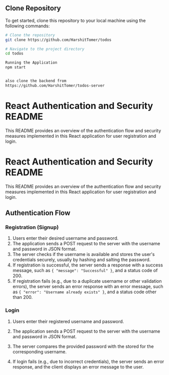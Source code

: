 ## Clone Repository

To get started, clone this repository to your local machine using the following commands:

```bash
# Clone the repository
git clone https://github.com/HarshitTomer/todos

# Navigate to the project directory
cd todos

Running the Application
npm start


also clone the backend from 
https://github.com/HarshitTomer/todos-server
```

# React Authentication and Security README

This README provides an overview of the authentication flow and security measures implemented in this React application for user registration and login.


# React Authentication and Security README

This README provides an overview of the authentication flow and security measures implemented in this React application for user registration and login.

## Authentication Flow

### Registration (Signup)

1. Users enter their desired username and password.
2. The application sends a POST request to the server with the username and password in JSON format.
3. The server checks if the username is available and stores the user's credentials securely, usually by hashing and salting the password.
4. If registration is successful, the server sends a response with a success message, such as `{ "message": "Successful" }`, and a status code of 200.
5. If registration fails (e.g., due to a duplicate username or other validation errors), the server sends an error response with an error message, such as `{ "error": "Username already exists" }`, and a status code other than 200.

### Login

1. Users enter their registered username and password.
2. The application sends a POST request to the server with the username and password in JSON format.
3. The server compares the provided password with the stored for the corresponding username.

6. If login fails (e.g., due to incorrect credentials), the server sends an error response, and the client displays an error message to the user.

